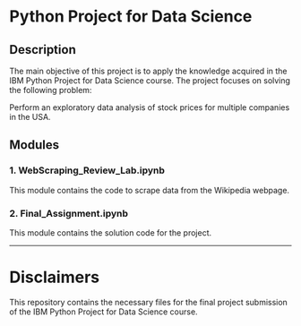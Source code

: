 # Python Project for Data Science

## Description
The main objective of this project is to apply the knowledge acquired in the IBM Python Project for Data Science course. The project focuses on solving the following problem:

Perform an exploratory data analysis of stock prices for multiple companies in the USA.

## Modules

### 1. WebScraping_Review_Lab.ipynb
This module contains the code to scrape data from the Wikipedia webpage.

### 2. Final_Assignment.ipynb
This module contains the solution code for the project.

---

# Disclaimers

This repository contains the necessary files for the final project submission of the IBM Python Project for Data Science course.

